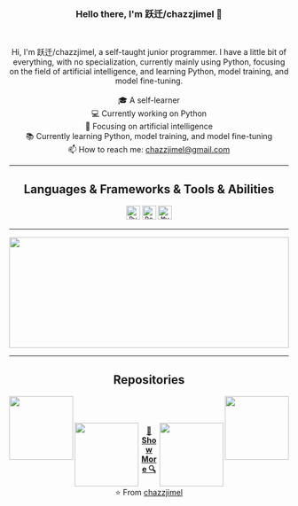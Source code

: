 <h3 align="center">Hello there, I'm 跃迁/chazzjimel 👋</h3>
<br>
<p align="center">
  Hi, I'm 跃迁/chazzjimel, a self-taught junior programmer. I have a little bit of everything, with no specialization, currently mainly using Python, focusing on the field of artificial intelligence, and learning Python, model training, and model fine-tuning.
  <br>
  <br>
  🎓 A self-learner
  <br>
  💻 Currently working on Python
  <br>
  🔬 Focusing on artificial intelligence
  <br>
  📚 Currently learning Python, model training, and model fine-tuning
  <br>
  📫 How to reach me: <a href="mailto:chazzjimel@gmail.com">chazzjimel@gmail.com</a>
</p>

<hr>

<h2 align="center">Languages & Frameworks & Tools & Abilities</h2>

<p align="center">
  <code><img title="Python" height="25" src="https://github.com/zumrudu-anka/zumrudu-anka/blob/master/images/python.svg"></code>
  <code><img title="Docker" height="25" src="https://github.com/zumrudu-anka/zumrudu-anka/blob/master/images/docker.svg"></code>
  <code><img title="MySQL" height="25" src="https://github.com/zumrudu-anka/zumrudu-anka/blob/master/images/mysql.svg"></code>
</p>

<hr>

<a href="https://github.com/anuraghazra/github-readme-stats" title="Go to Source"><img width="100%" height="200" src="https://github-readme-stats.vercel.app/api?username=chazzjimel&show_icons=true&theme=gotham"></a>

<hr>

<h2 align="center">Repositories</h2>

<p width="100%" align="center">
  <a align="left" href="https://github.com/chazzjimel/WeChat-AIChatbot-WinOnly" title="WeChat-AIChatbot-WinOnly"><img align="left" height="115" src="https://github-readme-stats.vercel.app/api/pin/?username=chazzjimel&repo=WeChat-AIChatbot-WinOnly&theme=gotham"></a>
  <a align="right" href="https://github.com/chazzjimel/midjourney_turbo" title="midjourney_turbo"><img align="right" height="115" src="https://github-readme-stats.vercel.app/api/pin/?username=chazzjimel&repo=midjourney_turbo&theme=gotham"></a>
</p>
<br><br>
<p width="100%" align="center">
  <a align="left" href="https://github.com/chazzjimel/newgpt_turbo" title="newgpt_turbo"><img align="left" height="115" src="https://github-readme-stats.vercel.app/api/pin/?username=chazzjimel&repo=newgpt_turbo&theme=gotham"></a>
  <a align="right" href="https://github.com/chazzjimel/chatgpt-on-wechat" title="chatgpt-on-wechat"><img align="right" height="115" src="https://github-readme-stats.vercel.app/api/pin/?username=chazzjimel&repo=chatgpt-on-wechat&theme=gotham"></a>
</p>

<h4 align="center"><a href=https://github.com/chazzjimel?tab=repositories" title="Show Repositories">🔎 Show More 🔍</a></h4>

<p align = "center">
    ⭐️ From <a href="https://github.com/chazzjimel/">chazzjimel</a>
</p>
